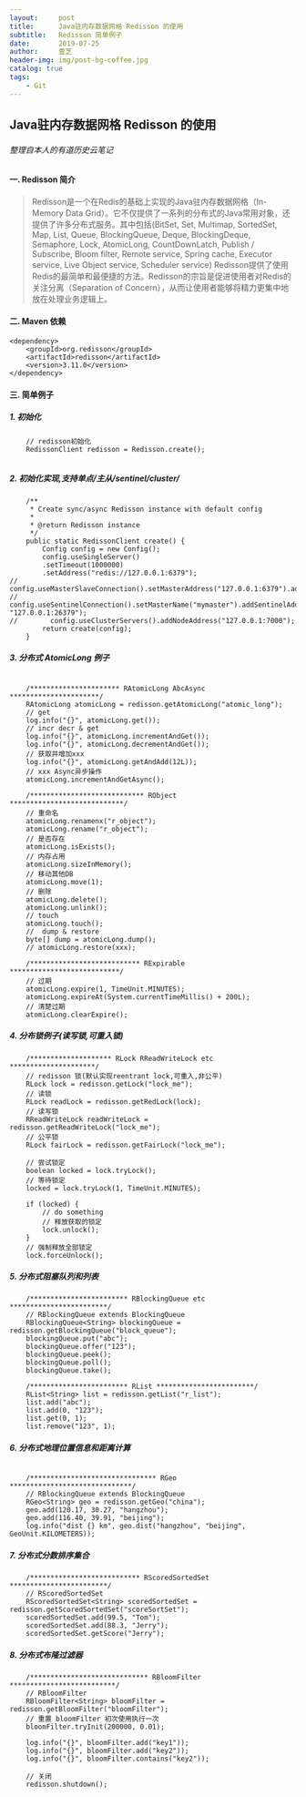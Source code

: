 ```yaml
---
layout:     post
title:      Java驻内存数据网格 Redisson 的使用
subtitle:   Redisson 简单例子
date:       2019-07-25
author:     壹芝
header-img: img/post-bg-coffee.jpg
catalog: true
tags:
    - Git
---
```


## Java驻内存数据网格 Redisson 的使用

###### 整理自本人的有道历史云笔记

#### 一. Redisson 简介
> Redisson是一个在Redis的基础上实现的Java驻内存数据网格（In-Memory Data Grid）。它不仅提供了一系列的分布式的Java常用对象，还提供了许多分布式服务。其中包括(BitSet, Set, Multimap, SortedSet, Map, List, Queue, BlockingQueue, Deque, BlockingDeque, Semaphore, Lock, AtomicLong, CountDownLatch, Publish / Subscribe, Bloom filter, Remote service, Spring cache, Executor service, Live Object service, Scheduler service) Redisson提供了使用Redis的最简单和最便捷的方法。Redisson的宗旨是促进使用者对Redis的关注分离（Separation of Concern），从而让使用者能够将精力更集中地放在处理业务逻辑上。

#### 二. Maven 依赖
```
<dependency>
    <groupId>org.redisson</groupId>
    <artifactId>redisson</artifactId>
    <version>3.11.0</version>
</dependency>
```

#### 三. 简单例子

##### 1. 初始化
```
    // redisson初始化
    RedissonClient redisson = Redisson.create();
        
```

##### 2. 初始化实现,支持单点/主从/sentinel/cluster/
```
    /**
     * Create sync/async Redisson instance with default config
     *
     * @return Redisson instance
     */
    public static RedissonClient create() {
        Config config = new Config();
        config.useSingleServer()
        .setTimeout(1000000)
        .setAddress("redis://127.0.0.1:6379");
//        config.useMasterSlaveConnection().setMasterAddress("127.0.0.1:6379").addSlaveAddress("127.0.0.1:6389").addSlaveAddress("127.0.0.1:6399");
//        config.useSentinelConnection().setMasterName("mymaster").addSentinelAddress("127.0.0.1:26389", "127.0.0.1:26379");
//        config.useClusterServers().addNodeAddress("127.0.0.1:7000");
        return create(config);
    }
```

##### 3. 分布式 AtomicLong 例子
```

    /********************** RAtomicLong AbcAsync **********************/
    RAtomicLong atomicLong = redisson.getAtomicLong("atomic_long");
    // get
    log.info("{}", atomicLong.get());
    // incr decr & get
    log.info("{}", atomicLong.incrementAndGet());
    log.info("{}", atomicLong.decrementAndGet());
    // 获取并增加xxx
    log.info("{}", atomicLong.getAndAdd(12L));
    // xxx Async异步操作
    atomicLong.incrementAndGetAsync();
    
    /**************************** RObject ****************************/
    // 重命名
    atomicLong.renamenx("r_object");
    atomicLong.rename("r_object");
    // 是否存在
    atomicLong.isExists();
    // 内存占用
    atomicLong.sizeInMemory();
    // 移动其他DB
    atomicLong.move(1);
    // 删除
    atomicLong.delete();
    atomicLong.unlink();
    // touch
    atomicLong.touch();
    //  dump & restore
    byte[] dump = atomicLong.dump();
    // atomicLong.restore(xxx);
    
    /*************************** RExpirable ***************************/
    // 过期
    atomicLong.expire(1, TimeUnit.MINUTES);
    atomicLong.expireAt(System.currentTimeMillis() + 200L);
    // 清楚过期
    atomicLong.clearExpire();
```

##### 4. 分布锁例子(读写锁,可重入锁)

```
    /******************** RLock RReadWriteLock etc *********************/
    // redisson 锁(默认实现reentrant lock,可重入,非公平)
    RLock lock = redisson.getLock("lock_me");
    // 读锁
    RLock readLock = redisson.getRedLock(lock);
    // 读写锁
    RReadWriteLock readWriteLock = redisson.getReadWriteLock("lock_me");
    // 公平锁
    RLock fairLock = redisson.getFairLock("lock_me");

    // 尝试锁定
    boolean locked = lock.tryLock();
    // 等待锁定
    locked = lock.tryLock(1, TimeUnit.MINUTES);

    if (locked) {
        // do something
        // 释放获取的锁定
        lock.unlock();
    }
    // 强制释放全部锁定
    lock.forceUnlock();

```

##### 5. 分布式阻塞队列和列表

```
    /************************ RBlockingQueue etc ************************/
    // RBlockingQueue extends BlockingQueue
    RBlockingQueue<String> blockingQueue = redisson.getBlockingQueue("block_queue");
    blockingQueue.put("abc");
    blockingQueue.offer("123");
    blockingQueue.peek();
    blockingQueue.poll();
    blockingQueue.take();
    
    /************************ RList ************************/
    RList<String> list = redisson.getList("r_list");
    list.add("abc");
    list.add(0, "123");
    list.get(0, 1);
    list.remove("123", 1);
```

##### 6. 分布式地理位置信息和距离计算
```

    /******************************* RGeo ******************************/
    // RBlockingQueue extends BlockingQueue
    RGeo<String> geo = redisson.getGeo("china");
    geo.add(120.17, 30.27, "hangzhou");
    geo.add(116.40, 39.91, "beijing");
    log.info("dist {} km", geo.dist("hangzhou", "beijing", GeoUnit.KILOMETERS));

```

##### 7. 分布式分数排序集合

```
    /*************************** RScoredSortedSet ************************/
    // RScoredSortedSet
    RScoredSortedSet<String> scoredSortedSet = redisson.getScoredSortedSet("scoreSortSet");
    scoredSortedSet.add(99.5, "Tom");
    scoredSortedSet.add(88.3, "Jerry");
    scoredSortedSet.getScore("Jerry");
```

##### 8. 分布式布隆过滤器

```
    /***************************** RBloomFilter **************************/
    // RBloomFilter
    RBloomFilter<String> bloomFilter = redisson.getBloomFilter("bloomFilter");
    // 重置 bloomFilter 初次使用执行一次
    bloomFilter.tryInit(200000, 0.01);

    log.info("{}", bloomFilter.add("key1"));
    log.info("{}", bloomFilter.add("key2"));
    log.info("{}", bloomFilter.contains("key2"));

    // 关闭
    redisson.shutdown();
        
```